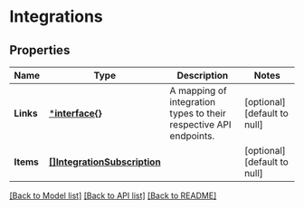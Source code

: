 # Integrations

## Properties
Name | Type | Description | Notes
------------ | ------------- | ------------- | -------------
**Links** | [***interface{}**](interface{}.md) | A mapping of integration types to their respective API endpoints. | [optional] [default to null]
**Items** | [**[]IntegrationSubscription**](IntegrationSubscription.md) |  | [optional] [default to null]

[[Back to Model list]](../README.md#documentation-for-models) [[Back to API list]](../README.md#documentation-for-api-endpoints) [[Back to README]](../README.md)


